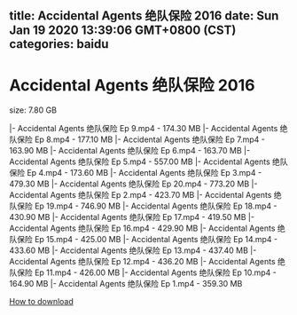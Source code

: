 
title: Accidental Agents 绝队保险 2016
date: Sun Jan 19 2020 13:39:06 GMT+0800 (CST)    
categories: baidu
---

# Accidental Agents 绝队保险 2016
size: 7.80 GB
 
 
|- Accidental Agents 绝队保险 Ep 9.mp4 - 174.30 MB
|- Accidental Agents 绝队保险 Ep 8.mp4 - 177.10 MB
|- Accidental Agents 绝队保险 Ep 7.mp4 - 163.90 MB
|- Accidental Agents 绝队保险 Ep 6.mp4 - 163.70 MB
|- Accidental Agents 绝队保险 Ep 5.mp4 - 557.00 MB
|- Accidental Agents 绝队保险 Ep 4.mp4 - 173.60 MB
|- Accidental Agents 绝队保险 Ep 3.mp4 - 479.30 MB
|- Accidental Agents 绝队保险 Ep 20.mp4 - 773.20 MB
|- Accidental Agents 绝队保险 Ep 2.mp4 - 423.70 MB
|- Accidental Agents 绝队保险 Ep 19.mp4 - 746.90 MB
|- Accidental Agents 绝队保险 Ep 18.mp4 - 430.90 MB
|- Accidental Agents 绝队保险 Ep 17.mp4 - 419.50 MB
|- Accidental Agents 绝队保险 Ep 16.mp4 - 429.90 MB
|- Accidental Agents 绝队保险 Ep 15.mp4 - 425.00 MB
|- Accidental Agents 绝队保险 Ep 14.mp4 - 433.60 MB
|- Accidental Agents 绝队保险 Ep 13.mp4 - 437.40 MB
|- Accidental Agents 绝队保险 Ep 12.mp4 - 436.20 MB
|- Accidental Agents 绝队保险 Ep 11.mp4 - 426.00 MB
|- Accidental Agents 绝队保险 Ep 10.mp4 - 164.90 MB
|- Accidental Agents 绝队保险 Ep 1.mp4 - 359.30 MB

[How to download](https://bpcam.bemobtrk.com/go/2ceec3aa-1ca2-46d6-b9ff-aaa5c184517c?jno=851)